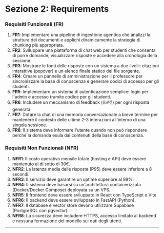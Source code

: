 # Sezione 2: Requirements

### Requisiti Funzionali (FR)

1.  **FR1**: Implementare una pipeline di ingestione agentica che analizzi la struttura dei documenti e applichi dinamicamente la strategia di chunking più appropriata.
2.  **FR2**: Sviluppare una piattaforma di chat web per studenti che consenta di porre domande, visualizzare risposte e accedere alla cronologia della sessione.
3.  **FR3**: Mostrare le fonti delle risposte con un sistema a due livelli: citazioni interattive (popover) e un elenco finale statico dei file sorgente.
4.  **FR4**: Creare un pannello di amministrazione per il professore per sincronizzare la base di conoscenza e generare codici di accesso per gli studenti.
5.  **FR5**: Implementare un sistema di autenticazione semplice: login per l'admin e accesso tramite codice per gli studenti.
6.  **FR6**: Includere un meccanismo di feedback (👍/👎) per ogni risposta generata.
7.  **FR7**: Dotare la chat di una memoria conversazionale a breve termine per mantenere il contesto delle ultime 2-3 interazioni all'interno di una singola sessione.
8.  **FR8**: Il sistema deve informare l'utente quando non può rispondere perché la domanda esula dai contenuti della base di conoscenza.

### Requisiti Non Funzionali (NFR)

1.  **NFR1**: Il costo operativo mensile totale (hosting e API) deve essere mantenuto al di sotto di 30€.
2.  **NFR2**: La latenza media delle risposte (P95) deve essere inferiore a 8 secondi.
3.  **NFR3**: Il servizio deve garantire un uptime superiore al 99%.
4.  **NFR4**: Il sistema deve basarsi su un'architettura containerizzata (Docker/Docker Compose) deployata su un VPS.
5.  **NFR5**: Il frontend deve essere sviluppato in React con TypeScript e Vite.
6.  **NFR6**: Il backend deve essere sviluppato in FastAPI (Python).
7.  **NFR7**: Il database e vector store devono utilizzare Supabase (PostgreSQL con pgvector).
8.  **NFR8**: La sicurezza deve includere HTTPS, accesso limitato al backend e nessuna formazione del modello sui dati degli utenti.

---
